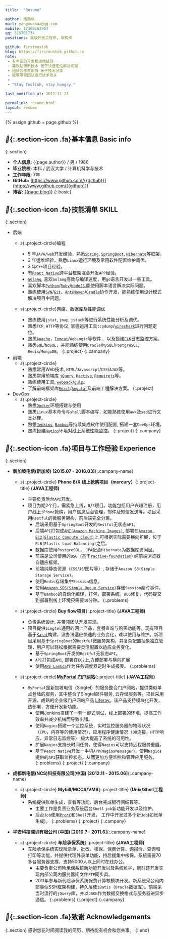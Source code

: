 ```yaml
---
title:  "Resume"

author: 杨勋华
mail: yangxunhua@qq.com
mobile: 17360262904
qq: 515701734
positions: 高级开发工程师, 架构师

github: firstmustok
blog: https://firstmustok.github.io
note:
 - 有丰富的开发和运维经验
 - 喜欢钻研新技术 善于快速定位解决问题
 - 团队合作意识强 乐于技术分享
 - 能够带领团队进行技术攻关
 - 
 - "Stay foolish, stay hungry."

last_modified_at: 2017-11-23

permalink: resume.html
layout: resume
---
```


{% assign github = page.github %}

## **{:.section-icon .fa}**基本信息 Basic info**
{:.section}
  - **个人信息:** {{page.author}} / 男 / 1986
  - **毕业院校:** 本科 / 武汉大学 / 计算机科学与技术
  - **工作年限:** 7年
  - **GitHub:** [https://www.github.com/{{github}}](https://www.github.com/{{github}})
  - **博客:** [{{page.blog}}]({{page.blog}})
{:.basic}

## **{:.section-icon .fa}**技能清单 SKILL**
{:.section}
  - 后端
    - *s*{:.project-circle}编程
      * 5 年`JAVA/web`开发经验，熟悉[`Spring`][Spring], [`SpringBoot`][SpringBoot], [`Hibernate`][Hibernate]等框架。
      * 3 年运维经验，熟悉`Linux`运行环境及常用软件配置维护调优。
      * 3 年`C++`项目经验。 
      * 有[`React Native`][RN]跨平台框架混合开发`APP`经验。
      * [`Golang`][Golang], 喜欢`Golang`高效与编译速度，用`go`语言开发过一些工具。
      * 喜欢脚本[`Python`][Python]/[`Ruby`][Ruby]/[`NodeJS`][Ruby],能使用脚本语言解决实际问题。
      * 熟练使用[`SVN`][SVN]/[`Git`][Git]、[`Ant`][Ant]/[`Maven`][Maven]/[`Gradle`][Gradle]协作开发，能熟练使用设计模式解决项目中问题。

    - *s*{:.project-circle}网络、数据库及性能调优
      * 熟练使用`jstat`, `jmap`, `jstack`等进行系统性能分析及调优。
      * 熟悉`TCP`, `HTTP`等协议, 掌握运用工具`tcpdump`/[`wireshark`][wireshark]进行问题定位。
      * 熟悉[`Apache`][Apache]，[`Tomcat`][Tomcat]/`WebLogic`等软件， 以及搭建[`ELK`][ELK]日志监控方案。
      * 熟悉`SQL`/`NoSQL`，并能熟练使用`Oracle`/`MySQL`/`PostgreSQL`, `Redis`/`MongoDB`。
    {:.project}
  {:.campany}
  - 前端
    - *s*{:.project-circle}
      * 熟悉常用Web技术, `HTML`/`Javascript`/`CSS`/`AJAX`等。
      * 熟悉常用前端库 [`jQuery`][jQuery], [`Ractive`][Ractive], [`Requirejs`][Requirejs]等。
      * 熟练使用工具, [`webpack`][Webpack]/[`gulp`][gulp]。
      * 了解前端框架库[`React`][React]/[`Angular`][Angular]及前端工程解决方案。
    {:.project}
  - DevOps
    - *s*{:.project-circle}
      * 熟悉[`Docker`][Docker]环境搭建与使用
      * 熟悉`Linux`基本命令与`shell`脚本编写，如能熟练使用`awk`及`sed`进行文本处理。
      * 熟悉[`Jenkins`][Jenkins], [`Bamboo`][Bamboo]等持续集成软件使用配置, 搭建一套`DevOps`环境。
      * 熟练搭建[`Nagios`][Nagios]环境对线上系统性能监控。
    {:.project}
  {:.campany}

## **{:.section-icon .fa}**项目与工作经验 Experience**
{:.section}
- **新加坡电信(新加坡) [2015.07 - 2018.03]**{:.campany-name}
  - *s*{:.project-circle} **Phone 8/X 线上抢购项目（mercury）**{:.project-title} **(JAVA工程师)**
    * 主要负责后台`API`开发。
    * 项目为期2个月，需紧急上线，`B/S`项目。功能包括用户兴趣注册，用户线上`iPhone`抢购，用户信息后台管理，邮件及短信发送等。项目采用`Restful`的微服务架构，前后端完全分离。
      * 后端采用基于`SpringBoot`开发的`Restful`无状态`API`。
      * 后端`API`打包成[`AMI(Amazon Machine Images)`][AMI], 部署在[`Amazon EC2(Elastic Compute Cloud)`][EC2]上,可根据实际需要横向扩展，位于`ELB(Elastic Load Balancing)`之后。
      * 数据库使用`PostgreSQL`， `JPA`配合`Hibernate`为数据库访问层。
      * 前端是公司使用的`OSG`（基于[`ractive-foundation`][RactiveFoundaton]) 纯前端浏览器自适应框架。
      * 前端纯静态资源（``CSS``/`JS`/图片等）, 存储于`Amazon S3(Simple Storage Service)`。
      * 使用`Redis`存储集中`Session`信息。
      * 使用[`Amazon SQS(Simple Queue Service)`][SQS]存储`Session`超时事件。
      * 基于`Bamboo`的自动化编译，打包，部署系统。`BUG`修复，代码提交到部署到线上环境只需要`10`分钟。
      {:.problems}

  - *s*{:.project-circle} **Buy flow项目**{:.project-title} **(JAVA工程师)**
    * 负责系统设计, 并带领团队开发实现。
    * 项目提供`Singtel`通用的网上产品，套餐查询与购买功能等。现有项目基于[`Karaf`][Karaf]构建，没办法适应快速的业务变化，难以使用与维护。新项目采用基于`SpringBoot`的`Restful`微服务架构，并复杂配置抽象独立管理，用户可以轻松根据需要灵活配置以适应业务变化。
      * 基于`SpringBoot`开发的`Restful`无状态`API`。
      * `API`打包成`AMI`, 部署在`EC2`上,方便部署与横向扩展
      * 使用[`AWS Lambda`][Lambda]作为任务调度器定时生成报表。
      {:.problems}

  - *s*{:.project-circle}**[MyPortal 门户网站](https://myportal.singtel.com/web/guest/home)**{:.project-title} **(JAVA工程师)**
    * `MyPortal`是新加坡电信（Singtel）的服务整合门户网站，提供类似单点登陆的服务，其中整合了Singtel邮件服务, 云存储服务等。项目采用开源，成熟的企业级门户网站产品 [Liferay][Liferay]。该产品支持模块化开发，热部署，方便开发新功能。
      * 使用Jenkins搭建了一套一键式测试，线上部署的环境，提高工作效率并减少机械而导致出错。
      * 使用`Nagios`搭建一个监控系统，实时监控服务器的物理状况（`CPU`，内存等的使用情况），应用程序健康情况（`DB`连接，`HTTP`响应，异常日志监控等）,极大提高了系统的可用性。
      * 扩展`Nagios`支持长时间任务，使得`Nagios`可以支持远程服务重启。
      * 基于`React Native`开发一手机`APP`(`NagiosMessager`)，使用`Nagios`提供的`API`获取监控状态。从而更加方便监控和管理应用服务。
      {:.problems}
  {:.project}
{:.campany}

- **成都新电信(NCS)科技有限公司(中国) [2012.11 - 2015.06]**{:.campany-name}
  - *s*{:.project-circle} **Mybill/MCCS/VMB**{:.project-title} **(Unix/Shell工程师)**
    * 系统提供账单生成，查看等功能，后台完成银行间结算等。
      * 主要工作是负责业务系统后台`Shell` `job`新功能开发以及维护。
      * 后台`Job`使用[`Pro*C`][ProC]和`Shell`开发， 工作中开发过多个新`Job`(如账单生成)。
      {:.problems}
  {:.project}
{:.campany}

- **平安科技深圳有限公司 (中国) [2010.7 - 2011.6]**{:.campany-name}
  - *s*{:.project-circle} **车险承保系统**{:.project-title} **(JAVA工程师)**
    * 车险承保系统实现险录单、批改、核保、保费计算、询报价、查询和打印等功能，并提供代理外录单功能，持后援集中核保。系统需要70多台服务器支撑，支持5000人以上同时在线办公。
      * 主要负责公司险承保系统新功能开发以及系统维护，同时还开发实现内部公司内服务器间文件`FTP`同步具。
      * 2011年参与新代险承保系统保费计算核模块开发。新系统采公司内部类似SSH框架构建，持久层使`iBatis`（`Oracle`数据库）。前端采当时流行的`jQuery`库，并以`JSON`作为数据交换格式与服务器进异步通信。
      {:.problems}
  {:.project}
{:.campany}

## **{:.section-icon .fa}**致谢 Acknowledgements**
{:.section}
感谢您花时间阅读我的简历，期待能有机会和您共事。
{:.end}


[Golang]: https://golang.org/ "Golang"

[Webpack]: https://webpack.js.org/ "Webpack"
[gulp]: https://gulpjs.com/ "Gulp"
[Angular]: https://angular.io/ "Angular"
[React]: https://reactjs.org/ "React"
[RN]: https://facebook.github.io/react-native/ "React Native"
[Ractive]: https://ractive.js.org/ "Ractive"
[RactiveFoundaton]: http://ractive-foundation.github.io/ractive-foundation/ "Ractive Foundation"
[jQuery]: https://jquery.com/ "jQuery"
[Requirejs]: http://requirejs.org/ "Requirejs"

[Python]: https://www.python.org/ "Python"
[Ruby]: https://www.ruby-lang.org/en/ "Ruby"
[NodeJS]: https://nodejs.org/en/ "NodeJS"

[Spring]: https://projects.spring.io/spring-framework/ "Spring"
[SpringBoot]: https://projects.spring.io/spring-boot/ "SpringBoot"
[Hibernate]: http://hibernate.org/ "Hibernate"
[Liferay]: https://en.wikipedia.org/wiki/Liferay "Liferay"

[Docker]: https://www.docker.com/ "Docker"
[Nagios]: https://www.nagios.org/ "Nagios"
[Jenkins]: https://jenkins-ci.org/ "Jenkins"
[Bamboo]: https://www.atlassian.com/software/bamboo "Bamboo"
[ELK]: https://www.elastic.co/webinars/introduction-elk-stack "Elasticsearch Logstash Kibana"

[ProC]: https://docs.oracle.com/cd/E11882_01/appdev.112/e10825/toc.htm "Pro*C/C++"

[wireshark]: https://www.wireshark.org/ "Wireshark"

[SVN]: https://subversion.apache.org/ "Subversion"
[Git]: https://git-scm.com/ "Git"
[Maven]: https://maven.apache.org/ "Maven"
[Gradle]: https://gradle.org/ "Gradle"
[Ant]: http://ant.apache.org/ "Ant"

[Apache]: https://httpd.apache.org/ "Apache"
[Tomcat]: http://tomcat.apache.org/ "Tomcat"
[Karaf]: https://karaf.apache.org/ "Karaf"

[AMI]: http://docs.aws.amazon.com/AWSEC2/latest/UserGuide/AMIs.html "Amazon Machine Images"
[EC2]: https://aws.amazon.com/ec2/ "Amazon Elastic Compute Cloud"
[SQS]: https://aws.amazon.com/sqs/ "Amazon Simple Queue Service"
[Lambda]: https://aws.amazon.com/lambda/features/ "Amazon Lambda"
